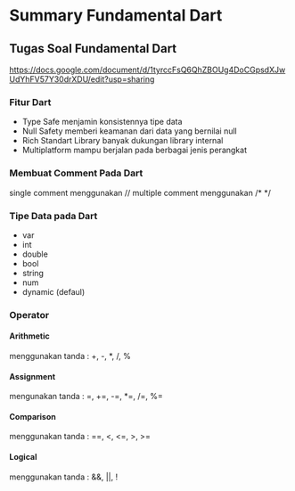# Summary Fundamental Dart
## Tugas Soal Fundamental Dart

<https://docs.google.com/document/d/1tyrccFsQ6QhZBOUg4DoCGpsdXJwUdYhFV57Y30drXDU/edit?usp=sharing>

### Fitur Dart
* Type Safe
menjamin konsistennya tipe data
* Null Safety
memberi keamanan dari data yang bernilai null
* Rich Standart Library
banyak dukungan library internal
* Multiplatform
mampu berjalan pada berbagai jenis perangkat

### Membuat Comment Pada Dart
single comment menggunakan //
multiple comment menggunakan /* */

### Tipe Data pada Dart
* var
* int
* double
* bool
* string
* num
* dynamic (defaul)

### Operator

#### Arithmetic
menggunakan tanda :
+, -, *, /, %

#### Assignment
mengunakan tanda :
=, +=, -=, *=, /=, %=

#### Comparison
menggunakan tanda :
==, <, <=, >, >=

#### Logical
menggunakan tanda :
&&, ||, !





